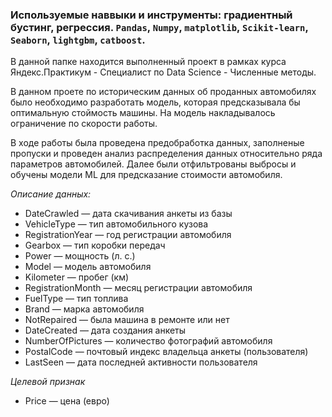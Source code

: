 ### Используемые наввыки и инструменты: градиентный бустинг, регрессия. `Pandas`, `Numpy`, `matplotlib`, `Scikit-learn`, `Seaborn`, `lightgbm`, `catboost`.

В данной папке находится выполненный проект в рамках курса Яндекс.Практикум - Специалист по Data Science - Численные методы.

В данном проете по историческим данных об проданных автомобилях было необходимо разработать модель, которая предсказывала бы оптимальную стоймость машины. На модель накладывалось ограничение по скорости работы.

В ходе работы была проведена предобработка данных, заполненые пропуски и проведен анализ распределения данных относительно ряда параметров автомобилей. Далее были отфильтрованы выбросы и обучены модели ML для предсказание стоимости автомобиля.

*Описание данных:*

- DateCrawled — дата скачивания анкеты из базы
- VehicleType — тип автомобильного кузова
- RegistrationYear — год регистрации автомобиля
- Gearbox — тип коробки передач
- Power — мощность (л. с.)
- Model — модель автомобиля
- Kilometer — пробег (км)
- RegistrationMonth — месяц регистрации автомобиля
- FuelType — тип топлива
- Brand — марка автомобиля
- NotRepaired — была машина в ремонте или нет
- DateCreated — дата создания анкеты
- NumberOfPictures — количество фотографий автомобиля
- PostalCode — почтовый индекс владельца анкеты (пользователя)
- LastSeen — дата последней активности пользователя

*Целевой признак*

- Price — цена (евро)
